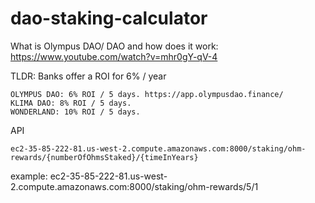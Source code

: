 # dao-staking-calculator

What is Olympus DAO/ DAO and how does it work: https://www.youtube.com/watch?v=mhr0gY-qV-4

TLDR: Banks offer a ROI for 6% / year

```
OLYMPUS DAO: 6% ROI / 5 days. https://app.olympusdao.finance/
KLIMA DAO: 8% ROI / 5 days.
WONDERLAND: 10% ROI / 5 days.
```


API
```
ec2-35-85-222-81.us-west-2.compute.amazonaws.com:8000/staking/ohm-rewards/{numberOfOhmsStaked}/{timeInYears}
```

example: ec2-35-85-222-81.us-west-2.compute.amazonaws.com:8000/staking/ohm-rewards/5/1
